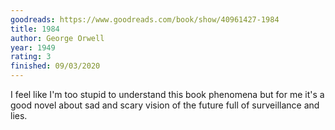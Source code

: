 ```yaml
---
goodreads: https://www.goodreads.com/book/show/40961427-1984
title: 1984
author: George Orwell
year: 1949
rating: 3
finished: 09/03/2020
---
```


I feel like I'm too stupid to understand this book phenomena but for
me it's a good novel about sad and scary vision of the future full
of surveillance and lies.
